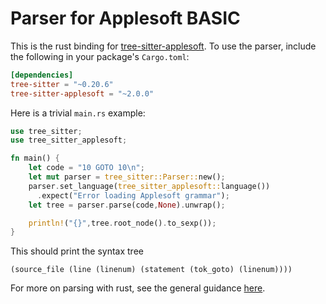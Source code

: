 Parser for Applesoft BASIC
==========================

This is the rust binding for [tree-sitter-applesoft](https://github.com/dfgordon/tree-sitter-applesoft).  To use the parser, include the following in your package's `Cargo.toml`:
```toml
[dependencies]
tree-sitter = "~0.20.6"
tree-sitter-applesoft = "~2.0.0"
```
Here is a trivial `main.rs` example:
```rust
use tree_sitter;
use tree_sitter_applesoft;

fn main() {
    let code = "10 GOTO 10\n";
    let mut parser = tree_sitter::Parser::new();
    parser.set_language(tree_sitter_applesoft::language())
      .expect("Error loading Applesoft grammar");
    let tree = parser.parse(code,None).unwrap();

    println!("{}",tree.root_node().to_sexp());
}
```
This should print the syntax tree
```
(source_file (line (linenum) (statement (tok_goto) (linenum))))
```
For more on parsing with rust, see the general guidance [here](https://github.com/tree-sitter/tree-sitter/blob/master/lib/binding_rust/README.md).
